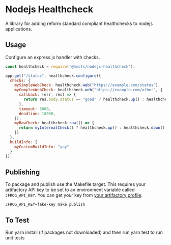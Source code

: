 # Nodejs Healthcheck

A library for adding reform standard compliant healthchecks to nodejs applications.

## Usage

Configure an express.js handler with checks.

```javascript
const healthcheck = require('@hmcts/nodejs-healthcheck');

app.get("/status", healthcheck.configure({
  checks: {
    mySimpleWebCheck: healthcheck.web("https://example.com/status"),
    myComplexWebCheck: healthcheck.web("https://example.com/other", {
      callback: (err, res) => {
        return res.body.status == "good" ? healthcheck.up() : healthcheck.down()
      },
      timeout: 5000,
      deadline: 10000,
    }),
    myRawCheck: healthcheck.raw(() => {
      return myInternalCheck() ? healthcheck.up() : healthcheck.down()
    })
  },
  buildInfo: {
    myCustomBuildInfo: "yay"
  }
});
```

## Publishing

To package and publish use the Makefile target. This requires your artifactory API key to be set to an
environment variable called `JFROG_API_KEY`. You can get your key from [your artifactory profile](https://artifactory.reform.hmcts.net/artifactory/webapp/#/profile).

```
JFROG_API_KEY=fake-key make publish
```

## To Test

Run yarn install (if packages not downloaded) and then run yarn test to run unit tests
